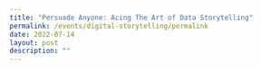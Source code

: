 ```yaml
---
title: "Persuade Anyone: Acing The Art of Data Storytelling"
permalink: /events/digital-storytelling/permalink
date: 2022-07-14
layout: post
description: ""
---
```

